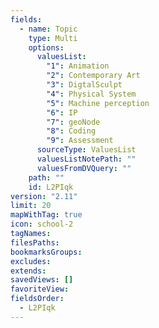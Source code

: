 ```yaml
---
fields:
  - name: Topic
    type: Multi
    options:
      valuesList:
        "1": Animation
        "2": Contemporary Art
        "3": DigtalSculpt
        "4": Physical System
        "5": Machine perception
        "6": IP
        "7": geoNode
        "8": Coding
        "9": Assessment
      sourceType: ValuesList
      valuesListNotePath: ""
      valuesFromDVQuery: ""
    path: ""
    id: L2PIqk
version: "2.11"
limit: 20
mapWithTag: true
icon: school-2
tagNames: 
filesPaths: 
bookmarksGroups: 
excludes: 
extends: 
savedViews: []
favoriteView: 
fieldsOrder:
  - L2PIqk
---
```

